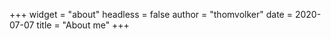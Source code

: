 +++
widget = "about"
headless = false
author = "thomvolker"
date = 2020-07-07
title = "About me"
+++